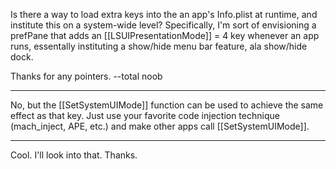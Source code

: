 

Is there a way to load extra keys into the an app's Info.plist at runtime, and institute this on a system-wide level?
Specifically, I'm sort of envisioning a prefPane that adds an [[LSUIPresentationMode]] = 4 key whenever an app runs, essentally instituting a show/hide menu bar feature, ala show/hide dock.

Thanks for any pointers.
--total noob

----

No, but the [[SetSystemUIMode]] function can be used to achieve the same effect as that key. Just use your favorite code injection technique (mach_inject, APE, etc.) and make other apps call [[SetSystemUIMode]].

----
Cool. I'll look into that. Thanks.